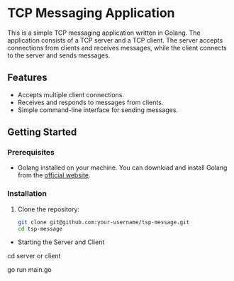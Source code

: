 # TCP Messaging Application

This is a simple TCP messaging application written in Golang. The application consists of a TCP server and a TCP client. The server accepts connections from clients and receives messages, while the client connects to the server and sends messages.

## Features

- Accepts multiple client connections.
- Receives and responds to messages from clients.
- Simple command-line interface for sending messages.

## Getting Started

### Prerequisites

- Golang installed on your machine. You can download and install Golang from the [official website](https://golang.org/dl/).

### Installation

1. Clone the repository:

   ```sh
   git clone git@github.com:your-username/tsp-message.git
   cd tsp-message
   ```

- Starting the Server and Client

cd server or client

go run main.go
